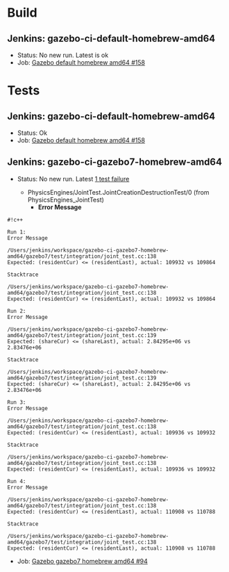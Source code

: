 # Build

## Jenkins: gazebo-ci-default-homebrew-amd64

* Status: No new run. Latest is ok
* Job: [Gazebo default homebrew amd64 #158](http://build.osrfoundation.org/view/main/view/BuildCopTests/job/gazebo-ci-default-homebrew-amd64/158/)

# Tests

## Jenkins: gazebo-ci-default-homebrew-amd64

* Status: Ok
* Job: [Gazebo default homebrew amd64 #158](http://build.osrfoundation.org/view/main/view/BuildCopFail/job/gazebo-ci-default-homebrew-amd64/158/)


## Jenkins: gazebo-ci-gazebo7-homebrew-amd64

* Status: No new run. Latest [1 test failure](http://build.osrfoundation.org/view/main/view/BuildCopTests/job/gazebo-ci-gazebo7-homebrew-amd64/94/testReport/junit/(root)/PhysicsEngines_JointTest/JointCreationDestructionTest_0/)

    * PhysicsEngines/JointTest.JointCreationDestructionTest/0 (from PhysicsEngines_JointTest)
      * **Error Message**



```
#!c++

Run 1:
Error Message

/Users/jenkins/workspace/gazebo-ci-gazebo7-homebrew-amd64/gazebo7/test/integration/joint_test.cc:138
Expected: (residentCur) <= (residentLast), actual: 109932 vs 109864

Stacktrace

/Users/jenkins/workspace/gazebo-ci-gazebo7-homebrew-amd64/gazebo7/test/integration/joint_test.cc:138
Expected: (residentCur) <= (residentLast), actual: 109932 vs 109864

Run 2:
Error Message

/Users/jenkins/workspace/gazebo-ci-gazebo7-homebrew-amd64/gazebo7/test/integration/joint_test.cc:139
Expected: (shareCur) <= (shareLast), actual: 2.84295e+06 vs 2.83476e+06

Stacktrace

/Users/jenkins/workspace/gazebo-ci-gazebo7-homebrew-amd64/gazebo7/test/integration/joint_test.cc:139
Expected: (shareCur) <= (shareLast), actual: 2.84295e+06 vs 2.83476e+06

Run 3:
Error Message

/Users/jenkins/workspace/gazebo-ci-gazebo7-homebrew-amd64/gazebo7/test/integration/joint_test.cc:138
Expected: (residentCur) <= (residentLast), actual: 109936 vs 109932

Stacktrace

/Users/jenkins/workspace/gazebo-ci-gazebo7-homebrew-amd64/gazebo7/test/integration/joint_test.cc:138
Expected: (residentCur) <= (residentLast), actual: 109936 vs 109932

Run 4:
Error Message

/Users/jenkins/workspace/gazebo-ci-gazebo7-homebrew-amd64/gazebo7/test/integration/joint_test.cc:138
Expected: (residentCur) <= (residentLast), actual: 110908 vs 110788

Stacktrace

/Users/jenkins/workspace/gazebo-ci-gazebo7-homebrew-amd64/gazebo7/test/integration/joint_test.cc:138
Expected: (residentCur) <= (residentLast), actual: 110908 vs 110788

```


* Job: [Gazebo gazebo7 homebrew amd64 #94](http://build.osrfoundation.org/view/main/view/BuildCopTests/job/gazebo-ci-gazebo7-homebrew-amd64/94/)